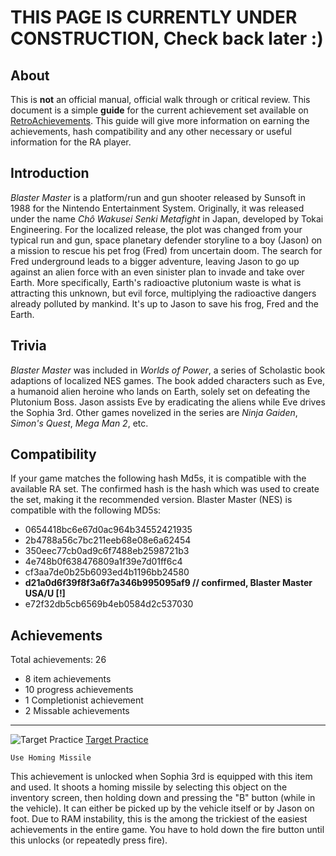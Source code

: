 # THIS PAGE IS CURRENTLY UNDER CONSTRUCTION, Check back later :)

## **About**
This is **not** an official manual, official walk through or critical review. This document is a simple **guide** for the current achievement set available on [RetroAchievements](http://retroachievements.org/game/1459). This guide will give more information on earning the achievements, hash compatibility and any other necessary or useful information for the RA player.
## **Introduction**
_Blaster Master_ is a platform/run and gun shooter released by Sunsoft in 1988 for the Nintendo Entertainment System. Originally, it was released under the name _Chô Wakusei Senki Metafight_ in Japan, developed by Tokai Engineering. For the localized release, the plot was changed from your typical run and gun, space planetary defender storyline to a boy (Jason) on a mission to rescue his pet frog (Fred) from uncertain doom. The search for Fred underground leads to a bigger adventure, leaving Jason to go up against an alien force with an even sinister plan to invade and take over Earth. More specifically, Earth's radioactive plutonium waste is what is attracting this unknown, but evil force, multiplying the radioactive dangers already polluted by mankind. It's up to Jason to save his frog, Fred and the Earth.
## **Trivia**
_Blaster Master_ was included in _Worlds of Power_, a series of Scholastic book adaptions of localized NES games. The book added characters such as Eve, a humanoid alien heroine who lands on Earth, solely set on defeating the Plutonium Boss. Jason assists Eve by eradicating the aliens while Eve drives the Sophia 3rd. Other games novelized in the series are _Ninja Gaiden_, _Simon's Quest_, _Mega Man 2_, etc.
## **Compatibility**
If your game matches the following hash Md5s, it is compatible with the available RA set. 
The confirmed hash is the hash which was used to create the set, making it the recommended version.
Blaster Master (NES) is compatible with the following MD5s:
* 0654418bc6e67d0ac964b34552421935
* 2b4788a56c7bc211eeb68e08e6a62454
* 350eec77cb0ad9c6f7488eb2598721b3
* 4e748b0f638476809a1f39e7d01ff6c4
* cf3aa7de0b25b6093ed4b1196bb24580
* **d21a0d6f39f8f3a6f7a346b995095af9 // confirmed, Blaster Master USA/U [!]**
* e72f32db5cb6569b4eb0584d2c537030
## **Achievements**
Total achievements: 26 
* 8 item achievements 
* 10 progress achievements 
* 1 Completionist achievement  
* 2 Missable achievements
***
![Target Practice](https://s3-eu-west-1.amazonaws.com/i.retroachievements.org/Badge/25279.png) [Target Practice](http://retroachievements.org/achievement/24698)

`Use Homing Missile`

This achievement is unlocked when Sophia 3rd is equipped with this item and used. It shoots a homing missile by selecting this object on the inventory screen, then holding down and pressing the "B" button (while in the vehicle). It can either be picked up by the vehicle itself or by Jason on foot. Due to RAM instability, this is the among the trickiest of the easiest achievements in the entire game. You have to hold down the fire button until this unlocks (or repeatedly press fire).

